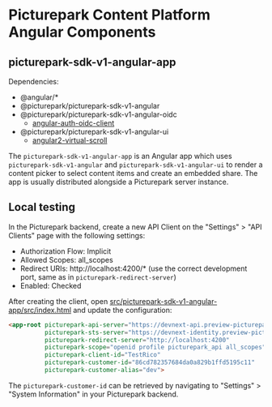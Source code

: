 # Picturepark Content Platform Angular Components

## picturepark-sdk-v1-angular-app

Dependencies: 

- @angular/*
- @picturepark/picturepark-sdk-v1-angular
- @picturepark/picturepark-sdk-v1-angular-oidc
    - [angular-auth-oidc-client](https://www.npmjs.com/package/angular-auth-oidc-client)
- @picturepark/picturepark-sdk-v1-angular-ui
    - [angular2-virtual-scroll](https://www.npmjs.com/package/angular2-virtual-scroll)

The `picturepark-sdk-v1-angular-app` is an Angular app which uses `picturepark-sdk-v1-angular` and `picturepark-sdk-v1-angular-ui` to render a content picker to select content items and create an embedded share. The app is usually distributed alongside a Picturepark server instance. 

## Local testing

In the Picturepark backend, create a new API Client on the "Settings" > "API Clients" page with the following settings: 

- Authorization Flow: Implicit
- Allowed Scopes: all_scopes
- Redirect URIs: http://localhost:4200/* (use the correct development port, same as in `picturepark-redirect-server`)
- Enabled: Checked

After creating the client, open [src/picturepark-sdk-v1-angular-app/src/index.html](https://github.com/Picturepark/Picturepark.SDK.TypeScript/blob/master/src/picturepark-sdk-v1-angular-app/src/index.html) and update the configuration: 

```html
<app-root picturepark-api-server="https://devnext-api.preview-picturepark.com" 
          picturepark-sts-server="https://devnext-identity.preview-picturepark.com"
          picturepark-redirect-server="http://localhost:4200"
          picturepark-scope="openid profile picturepark_api all_scopes"
          picturepark-client-id="TestRico"
          picturepark-customer-id="86cd782357684da0a829b1ffd5195c11"
          picturepark-customer-alias="dev">
```

The `picturepark-customer-id` can be retrieved by navigating to "Settings" > "System Information" in your Picturepark backend.